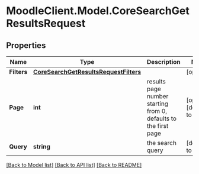 # MoodleClient.Model.CoreSearchGetResultsRequest

## Properties

Name | Type | Description | Notes
------------ | ------------- | ------------- | -------------
**Filters** | [**CoreSearchGetResultsRequestFilters**](CoreSearchGetResultsRequestFilters.md) |  | [optional] 
**Page** | **int** | results page number starting from 0, defaults to the first page | [optional] [default to 0]
**Query** | **string** | the search query | [default to "null"]

[[Back to Model list]](../README.md#documentation-for-models) [[Back to API list]](../README.md#documentation-for-api-endpoints) [[Back to README]](../README.md)

